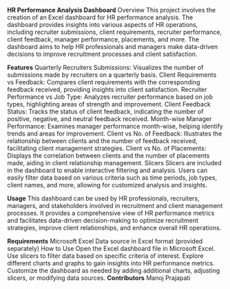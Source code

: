 **HR Performance Analysis Dashboard**
Overview
This project involves the creation of an Excel dashboard for HR performance analysis. The dashboard provides insights into various aspects of HR operations, including recruiter submissions, client requirements, recruiter performance, client feedback, manager performance, placements, and more. The dashboard aims to help HR professionals and managers make data-driven decisions to improve recruitment processes and client satisfaction.

**Features**
Quarterly Recruiters Submissions: Visualizes the number of submissions made by recruiters on a quarterly basis.
Client Requirements vs Feedback: Compares client requirements with the corresponding feedback received, providing insights into client satisfaction.
Recruiter Performance vs Job Type: Analyzes recruiter performance based on job types, highlighting areas of strength and improvement.
Client Feedback Status: Tracks the status of client feedback, indicating the number of positive, negative, and neutral feedback received.
Month-wise Manager Performance: Examines manager performance month-wise, helping identify trends and areas for improvement.
Client vs No. of Feedback: Illustrates the relationship between clients and the number of feedback received, facilitating client management strategies.
Client vs No. of Placements: Displays the correlation between clients and the number of placements made, aiding in client relationship management.
Slicers
Slicers are included in the dashboard to enable interactive filtering and analysis. Users can easily filter data based on various criteria such as time periods, job types, client names, and more, allowing for customized analysis and insights.

**Usage**
This dashboard can be used by HR professionals, recruiters, managers, and stakeholders involved in recruitment and client management processes. It provides a comprehensive view of HR performance metrics and facilitates data-driven decision-making to optimize recruitment strategies, improve client relationships, and enhance overall HR operations.

**Requirements**
Microsoft Excel 
Data source in Excel format (provided separately)
How to Use
Open the Excel dashboard file in Microsoft Excel.
Use slicers to filter data based on specific criteria of interest.
Explore different charts and graphs to gain insights into HR performance metrics.
Customize the dashboard as needed by adding additional charts, adjusting slicers, or modifying data sources.
**Contributors**
Manoj Prajapati


